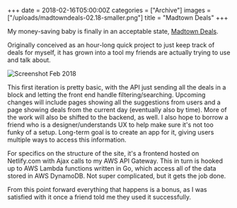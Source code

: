+++
date = 2018-02-16T05:00:00Z
categories = ["Archive"]
images = ["/uploads/madtowndeals-02.18-smaller.png"]
title = "Madtown Deals"
+++

My money-saving baby is finally in an acceptable state, [Madtown Deals](https://madtowndeals.com).  

Originally conceived as an hour-long quick project to just keep track of deals for myself, it has grown into a tool my friends are actually trying to use and talk about.

![Screenshot Feb 2018](/uploads/madtowndeals-02.18-smaller.png#center)

This first iteration is pretty basic, with the API just sending all the deals in a block and letting the front end handle filtering/searching.  Upcoming changes will include pages showing all the suggestions from users and a page showing deals from the current day (eventually also by time).  More of the work will also be shifted to the backend, as well.  I also hope to borrow a friend who is a designer/understands UX to help make sure it's not too funky of a setup.  Long-term goal is to create an app for it, giving users multiple ways to access this information.  

For specifics on the structure of the site, it's a frontend hosted on Netlify.com with Ajax calls to my AWS API Gateway.  This in turn is hooked up to AWS Lambda functions written in Go, which access all of the data stored in AWS DynamoDB.  Not super complicated, but it gets the job done.  

From this point forward everything that happens is a bonus, as I was satisfied with it once a friend told me they used it successfully.
